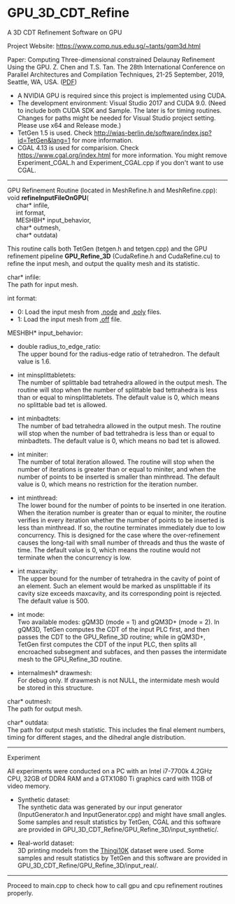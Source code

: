 # GPU_3D_CDT_Refine
A 3D CDT Refinement Software on GPU

Project Website: https://www.comp.nus.edu.sg/~tants/gqm3d.html

Paper: Computing Three-dimensional constrained Delaunay Refinement Using the GPU. Z. Chen and T.S. Tan. The 28th International Conference on Parallel Architectures and Compilation Techniques, 21-25 September, 2019, Seattle, WA, USA. (<a href="#">PDF</a>)

* A NVIDIA GPU is required since this project is implemented using CUDA.
* The development environment: Visual Studio 2017 and CUDA 9.0. (Need to include both CUDA SDK and Sample. The later is for timing routines. Changes for paths might be needed for Visual Studio project setting. Please use x64 and Release mode.)
* TetGen 1.5 is used. Check http://wias-berlin.de/software/index.jsp?id=TetGen&lang=1 for more information.
* CGAL 4.13 is used for comparision. Check https://www.cgal.org/index.html for more information. You might remove Experiment_CGAL.h and Experiment_CGAL.cpp if you don't want to use CGAL.

--------------------------------------------------------------
GPU Refinement Routine (located in MeshRefine.h and MeshRefine.cpp):  
void <b>refineInputFileOnGPU</b>(  
&nbsp;&nbsp;&nbsp;&nbsp; char* infile,  
&nbsp;&nbsp;&nbsp;&nbsp; int format,  
&nbsp;&nbsp;&nbsp;&nbsp; MESHBH* input_behavior,  
&nbsp;&nbsp;&nbsp;&nbsp; char* outmesh,  
&nbsp;&nbsp;&nbsp;&nbsp; char* outdata)

This routine calls both TetGen (tetgen.h and tetgen.cpp) and the GPU refinement pipeline <b>GPU_Refine_3D</b> (CudaRefine.h and CudaRefine.cu) to refine the input mesh, and output the quality mesh and its statistic.

char* infile:  
The path for input mesh.

int format:  
* 0: Load the input mesh from <a href="http://wias-berlin.de/software/tetgen/1.5/doc/manual/manual006.html#ff_node">.node</a> and <a href="http://wias-berlin.de/software/tetgen/1.5/doc/manual/manual006.html#ff_poly">.poly</a> files.
* 1: Load the input mesh from <a href="https://en.wikipedia.org/wiki/OFF_(file_format)">.off</a> file.

MESHBH* input_behavior:  
* double radius_to_edge_ratio:  
The upper bound for the radius-edge ratio of tetrahedron. The default value is 1.6.

* int minsplittabletets:  
The number of splittable bad tetrahedra allowed in the output mesh. The routine will stop when the number of splittable bad tettrahedra is less than or equal to minsplittabletets. The default value is 0, which means no splittable bad tet is allowed.

* int minbadtets:  
The number of bad tetrahedra allowed in the output mesh. The routine will stop when the number of bad tettrahedra is less than or equal to minbadtets. The default value is 0, which means no bad tet is allowed.

* int miniter:  
The number of total iteration allowed. The routine will stop when the number of iterations is greater than or equal to miniter, and when the number of points to be inserted is smaller than minthread. The default value is 0, which means no restriction for the iteration number.

* int minthread:  
The lower bound for the number of points to be inserted in one iteration. When the iteration number is greater than or equal to miniter, the routine verifies in every iteration whether the number of points to be inserted is less than minthread. If so, the routine terminates immediately due to low concurrency. This is designed for the case where the over-refinement causes the long-tail with small number of threads and thus the waste of time. The default value is 0, which means the routine would not terminate when the concurrency is low.

* int maxcavity:  
The upper bound for the number of tetrahedra in the cavity of point of an element. Such an element would be marked as unsplittable if its cavity size exceeds maxcavity, and its corresponding point is rejected. The default value is 500.

* int mode:  
Two available modes: gQM3D (mode = 1) and gQM3D+ (mode = 2). In gQM3D, TetGen computes the CDT of the input PLC first, and then passes the CDT to the GPU_Refine_3D routine; while in gQM3D+, TetGen first computes the CDT of the input PLC, then splits all encroached subsegment and subfaces, and then passes the intermidate mesh to the GPU_Refine_3D routine.

* internalmesh* drawmesh:  
For debug only. If drawmesh is not NULL, the intermidate mesh would be stored in this structure.
	
char* outmesh:  
The path for output mesh.

char* outdata:  
The path for output mesh statistic. This includes the final element numbers, timing for different stages, and the dihedral angle distribution.

--------------------------------------------------------------
Experiment

All experiments were conducted on a PC with an Intel i7-7700k 4.2GHz CPU, 32GB of DDR4 RAM and a GTX1080 Ti graphics card with 11GB of video memory.

* Synthetic dataset:  
The synthetic data was generated by our input generator (InputGenerator.h and InputGenerator.cpp) and might have small angles. Some samples and result statistics by TetGen, CGAL and this software are provided in GPU_3D_CDT_Refine/GPU_Refine_3D/input_synthetic/.

* Real-world dataset:  
3D printing models from the <a href="https://ten-thousand-models.appspot.com/">Thingi10K</a> dataset were used. Some samples and result statistics by TetGen and this software are provided in GPU_3D_CDT_Refine/GPU_Refine_3D/input_real/.
--------------------------------------------------------------

Proceed to main.cpp to check how to call gpu and cpu refinement routines properly.

